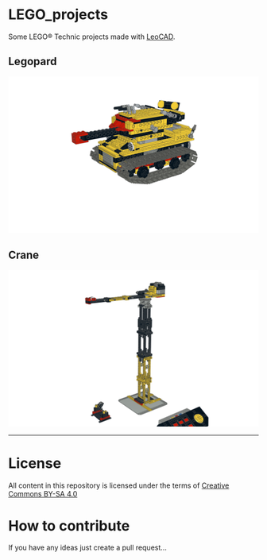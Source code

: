 # LEGO_projects
Some LEGO® Technic projects made with [LeoCAD](https://www.leocad.org/).

## Legopard

![Legopard v1](https://github.com/goeroeg/LEGO_projects/blob/master/Legopard/LEGOPard%202%20v1_complete.png)

## Crane
![Crane](https://github.com/goeroeg/LEGO_projects/blob/master/Crane/Crane_v1.png)

---
# License
All content in this repository is licensed under the terms of [Creative Commons BY-SA 4.0](https://creativecommons.org/licenses/by-sa/4.0/)

# How to contribute
If you have any ideas just create a pull request...

